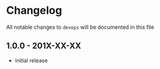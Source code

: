 # Changelog

All notable changes to `devops` will be documented in this file

## 1.0.0 - 201X-XX-XX

- initial release
